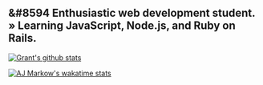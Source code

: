 ## &#8594  Enthusiastic web development student. <br /> » Learning JavaScript, Node.js, and Ruby on Rails.

[![Grant's github stats](https://github-readme-stats.vercel.app/api?username=granteadie)](https://github.com/anuraghazra/github-readme-stats)

[![AJ Markow's wakatime stats](https://stats.ajm.codes/api/wakatime?username=granteadie)](https://github.com/anuraghazra/github-readme-stats)